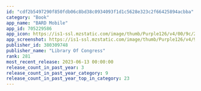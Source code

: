```yaml
---
id: "cdf2b5497290f850fdb06c8bd38c0934093f1d1c5628e323c2f66425894acbba"
category: "Book"
app_name: "BARD Mobile"
app_id: 705229586
app_icon: https://is1-ssl.mzstatic.com/image/thumb/Purple126/v4/00/9c/20/009c207d-e69a-8a7f-892d-e1fd103e9934/AppIcon-0-0-1x_U007emarketing-0-0-0-7-0-0-sRGB-0-0-0-GLES2_U002c0-512MB-85-220-0-0.png/1024x1024bb.png
app_screenshot: https://is1-ssl.mzstatic.com/image/thumb/Purple126/v4/96/6c/01/966c0172-2889-3392-5658-975264e2a9db/9814a125-5aa1-4fef-9df2-660e139279c1_01_-_Bookshelf_-_Copy.PNG/1242x2688bb.png
publisher_id: 380309748
publisher_name: "Library Of Congress"
rank: 281
most_recent_release: 2023-06-13 00:00:00
release_count_in_past_year: 3
release_count_in_past_year_category: 9
release_count_in_past_year_top_in_category: 23
---
```

